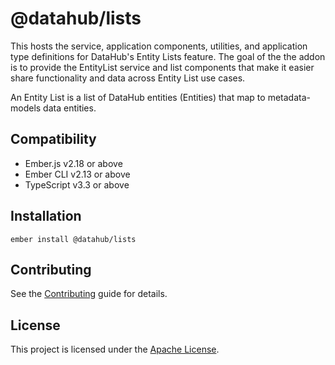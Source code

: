 @datahub/lists
==============================================================================

This hosts the service, application components, utilities, and application type definitions for DataHub's Entity Lists feature.
The goal of the the addon is to provide the EntityList service and list components that make it easier share functionality and data across Entity List use cases.

An Entity List is a list of DataHub entities (Entities) that map to metadata-models data entities.


Compatibility
------------------------------------------------------------------------------

* Ember.js v2.18 or above
* Ember CLI v2.13 or above
* TypeScript v3.3 or above


Installation
------------------------------------------------------------------------------

```
ember install @datahub/lists
```


Contributing
------------------------------------------------------------------------------

See the [Contributing](CONTRIBUTING.md) guide for details.


License
------------------------------------------------------------------------------

This project is licensed under the [Apache License](LICENSE.md).
